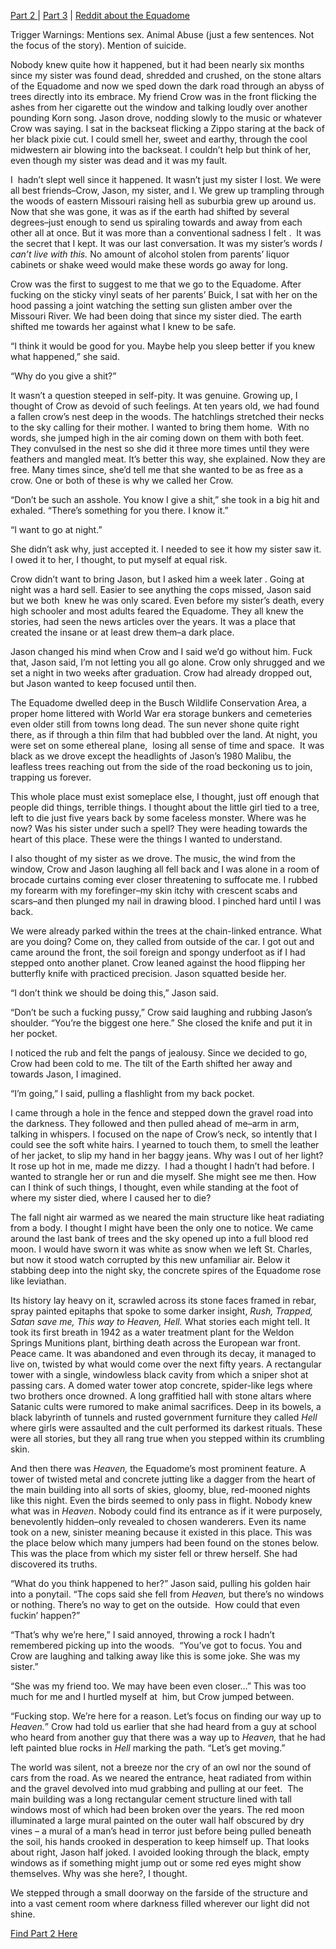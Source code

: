 [Part 2 ](https://www.reddit.com/r/nosleep/comments/1h45jlx/equadome_1994_hope_not_ever_to_see_heaven_part_2/)| [Part 3](https://www.reddit.com/r/nosleep/comments/1h5p5ft/equadome_1994_hope_not_ever_to_see_heaven_final/) | [Reddit about the Equadome](https://www.reddit.com/r/urbanexploration/comments/1dahm5/the_equadome_outside_of_st_louis_missouri/)

Trigger Warnings: Mentions sex. Animal Abuse (just a few sentences. Not the focus of the story). Mention of suicide.

Nobody knew quite how it happened, but it had been nearly six months since my sister was found dead, shredded and crushed, on the stone altars of the Equadome and now we sped down the dark road through an abyss of trees directly into its embrace. My friend Crow was in the front flicking the ashes from her cigarette out the window and talking loudly over another pounding Korn song. Jason drove, nodding slowly to the music or whatever Crow was saying. I sat in the backseat flicking a Zippo staring at the back of her black pixie cut. I could smell her, sweet and earthy, through the cool midwestern air blowing into the backseat. I couldn’t help but think of her, even though my sister was dead and it was my fault.

I  hadn’t slept well since it happened. It wasn’t just my sister I lost. We were all best friends–Crow, Jason, my sister, and I. We grew up trampling through the woods of eastern Missouri raising hell as suburbia grew up around us. Now that she was gone, it was as if the earth had shifted by several degrees–just enough to send us spiraling towards and away from each other all at once. But it was more than a conventional sadness I felt .  It was the secret that I kept. It was our last conversation. It was my sister’s words *I can’t live with this.* No amount of alcohol stolen from parents’ liquor cabinets or shake weed would make these words go away for long.

Crow was the first to suggest to me that we go to the Equadome. After fucking on the sticky vinyl seats of her parents’ Buick, I sat with her on the hood passing a joint watching the setting sun glisten amber over the Missouri River. We had been doing that since my sister died. The earth shifted me towards her against what I knew to be safe. 

“I think it would be good for you. Maybe help you sleep better if you knew what happened,” she said. 

“Why do you give a shit?” 

It wasn’t a question steeped in self-pity. It was genuine. Growing up, I thought of Crow as devoid of such feelings. At ten years old, we had found a fallen crow’s nest deep in the woods. The hatchlings stretched their necks to the sky calling for their mother. I wanted to bring them home.  With no words, she jumped high in the air coming down on them with both feet. They convulsed in the nest so she did it three more times until they were feathers and mangled meat. It’s better this way, she explained. Now they are free. Many times since, she’d tell me that she wanted to be as free as a crow. One or both of these is why we called her Crow. 

“Don’t be such an asshole. You know I give a shit,” she took in a big hit and exhaled. “There’s something for you there. I know it.”

“I want to go at night.”

She didn’t ask why, just accepted it. I needed to see it how my sister saw it. I owed it to her, I thought, to put myself at equal risk. 

Crow didn’t want to bring Jason, but I asked him a week later . Going at night was a hard sell. Easier to see anything the cops missed, Jason said but we both  knew he was only scared. Even before my sister’s death, every high schooler and most adults feared the Equadome. They all knew the stories, had seen the news articles over the years. It was a place that created the insane or at least drew them–a dark place.  

Jason changed his mind when Crow and I said we’d go without him. Fuck that, Jason said, I’m not letting you all go alone. Crow only shrugged and we set a night in two weeks after graduation. Crow had already dropped out, but Jason wanted to keep focused until then.   

The Equadome dwelled deep in the Busch Wildlife Conservation Area, a proper home littered with World War era storage bunkers and cemeteries even older still from towns long dead. The sun never shone quite right there, as if through a thin film that had bubbled over the land. At night, you were set on some ethereal plane,  losing all sense of time and space.  It was black as we drove except the headlights of Jason’s 1980 Malibu, the leafless trees reaching out from the side of the road beckoning us to join, trapping us forever. 

This whole place must exist someplace else, I thought, just off enough that people did things, terrible things. I thought about the little girl tied to a tree, left to die just five years back by some faceless monster. Where was he now? Was his sister under such a spell? They were heading towards the heart of this place. These were the things I wanted to understand. 

I also thought of my sister as we drove. The music, the wind from the window, Crow and Jason laughing all fell back and I was alone in a room of brocade curtains coming ever closer threatening to suffocate me. I rubbed my forearm with my forefinger–my skin itchy with crescent scabs and scars–and then plunged my nail in drawing blood. I pinched hard until I was back.

We were already parked within the trees at the chain-linked entrance. What are you doing? Come on, they called from outside of the car. I got out and came around the front, the soil foreign and spongy underfoot as if I had stepped onto another planet. Crow leaned against the hood flipping her butterfly knife with practiced precision. Jason squatted beside her.

“I don’t think we should be doing this,” Jason said.

“Don’t be such a fucking pussy,” Crow said laughing and rubbing Jason’s shoulder. “You’re the biggest one here.” She closed the knife and put it in her pocket. 

I noticed the rub and felt the pangs of jealousy. Since we decided to go, Crow had been cold to me. The tilt of the Earth shifted her away and towards Jason, I imagined.

“I’m going,” I said, pulling a flashlight from my back pocket. 

I came through a hole in the fence and stepped down the gravel road into the darkness. They followed and then pulled ahead of me–arm in arm, talking in whispers. I focused on the nape of Crow’s neck, so intently that I could see the soft white hairs. I yearned to touch them, to smell the leather of her jacket, to slip my hand in her baggy jeans. Why was I out of her light? It rose up hot in me, made me dizzy.  I had a thought I hadn’t had before. I wanted to strangle her or run and die myself. She might see me then. How can I think of such things, I thought, even while standing at the foot of where my sister died, where I caused her to die?

The fall night air warmed as we neared the main structure like heat radiating from a body. I thought I might have been the only one to notice. We came around the last bank of trees and the sky opened up into a full blood red moon. I would have sworn it was white as snow when we left St. Charles, but now it stood watch corrupted by this new unfamiliar air. Below it stabbing deep into the night sky, the concrete spires of the Equadome rose like leviathan.

Its history lay heavy on it, scrawled across its stone faces framed in rebar, spray painted epitaphs that spoke to some darker insight, *Rush, Trapped, Satan save me, This way to Heaven, Hell.* What stories each might tell. It took its first breath in 1942 as a water treatment plant for the Weldon Springs Munitions plant, birthing death across the European war front. Peace came. It was abandoned and even through its decay, it managed to live on, twisted by what would come over the next fifty years. A rectangular tower with a single, windowless black cavity from which a sniper shot at passing cars. A domed water tower atop concrete, spider-like legs where two brothers once drowned. A long graffitied hall with stone altars where Satanic cults were rumored to make animal sacrifices. Deep in its bowels, a black labyrinth of tunnels and rusted government furniture they called *Hell* where girls were assaulted and the cult performed its darkest rituals. These were all stories, but they all rang true when you stepped within its crumbling skin. 

And then there was *Heaven,* the Equadome’s most prominent feature. A tower of twisted metal and concrete jutting like a dagger from the heart of the main building into all sorts of skies, gloomy, blue, red-mooned nights like this night. Even the birds seemed to only pass in flight. Nobody knew what was in *Heaven*. Nobody could find its entrance as if it were purposely, benevolently hidden–only revealed to chosen wanderers. Even its name took on a new, sinister meaning because it existed in this place. This was the place below which many jumpers had been found on the stones below. This was the place from which my sister fell or threw herself. She had discovered its truths. 

“What do you think happened to her?” Jason said, pulling his golden hair into a ponytail. “The cops said she fell from *Heaven,* but there’s no windows or nothing. There’s no way to get on the outside.  How could that even fuckin’ happen?”

“That’s why we’re here,” I said annoyed, throwing a rock I hadn’t remembered picking up into the woods.  “You’ve got to focus. You and Crow are laughing and talking away like this is some joke. She was my sister.”

“She was my friend too. We may have been even closer…” This was too much for me and I hurtled myself at  him, but Crow jumped between.

“Fucking stop. We’re here for a reason. Let’s focus on finding our way up to *Heaven.*” Crow had told us earlier that she had heard from a guy at school who heard from another guy that there was a way up to *Heaven,* that he had left painted blue rocks in *Hell* marking the path. “Let’s get moving.”

The world was silent, not a breeze nor the cry of an owl nor the sound of cars from the road. As we neared the entrance, heat radiated from within and the gravel devolved into mud grabbing and pulling at our feet.  The main building was a long rectangular cement structure lined with tall windows most of which had been broken over the years. The red moon illuminated a large mural painted on the outer wall half obscured by dry vines – a mural of a man’s head in terror just before being pulled beneath the soil, his hands crooked in desperation to keep himself up. That looks about right, Jason half joked. I avoided looking through the black, empty windows as if something might jump out or some red eyes might show themselves. Why was she here?, I thought. 

We stepped through a small doorway on the farside of the structure and into a vast cement room where darkness filled wherever our light did not shine.

[Find Part 2 Here](https://www.reddit.com/r/nosleep/comments/1h45jlx/equadome_1994_hope_not_ever_to_see_heaven_part_2/)
